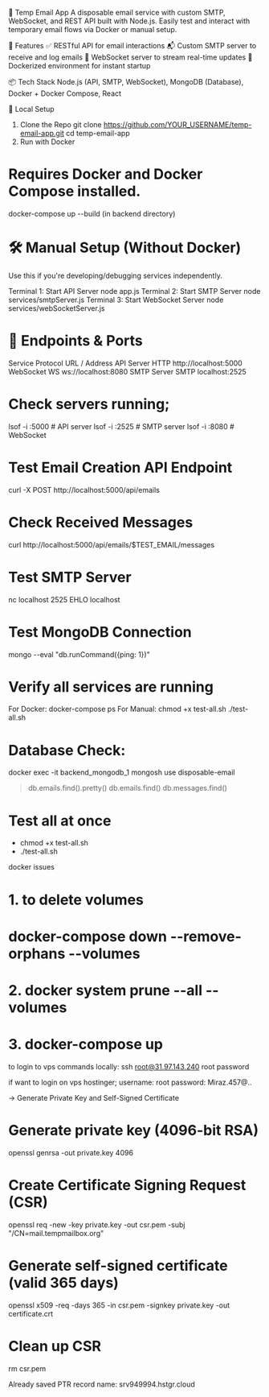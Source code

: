 📧 Temp Email App
A disposable email service with custom SMTP, WebSocket, and REST API built with Node.js. Easily test and interact with temporary email flows via Docker or manual setup.

🚀 Features
✅ RESTful API for email interactions
📬 Custom SMTP server to receive and log emails
🔌 WebSocket server to stream real-time updates
🐳 Dockerized environment for instant startup

📦 Tech Stack
Node.js (API, SMTP, WebSocket), MongoDB (Database), Docker + Docker Compose, React

🧪 Local Setup
1. Clone the Repo
git clone https://github.com/YOUR_USERNAME/temp-email-app.git
cd temp-email-app
2. Run with Docker
# Requires Docker and Docker Compose installed.
docker-compose up --build (in backend directory)
# 🛠 Manual Setup (Without Docker)
Use this if you're developing/debugging services independently.

Terminal 1: Start API Server
node app.js
Terminal 2: Start SMTP Server
node services/smtpServer.js
Terminal 3: Start WebSocket Server
node services/webSocketServer.js

<!-- To start all servers -->
<!-- npm start - to start all servers --> 

# 🔗 Endpoints & Ports
Service	Protocol	URL / Address
API Server	HTTP	http://localhost:5000
WebSocket	WS	ws://localhost:8080
SMTP Server	SMTP	localhost:2525

# Check servers running;
lsof -i :5000  # API server
lsof -i :2525  # SMTP server
lsof -i :8080  # WebSocket

# Test Email Creation API Endpoint
curl -X POST http://localhost:5000/api/emails
# Check Received Messages
curl http://localhost:5000/api/emails/$TEST_EMAIL/messages

# Test SMTP Server
nc localhost 2525
EHLO localhost

# Test MongoDB Connection
mongo --eval "db.runCommand({ping: 1})"

# Verify all services are running
For Docker: 
    docker-compose ps
For Manual:
    chmod +x test-all.sh
    ./test-all.sh

# Database Check:
docker exec -it backend_mongodb_1 mongosh
use disposable-email
> db.emails.find().pretty()
> db.emails.find()
> db.messages.find()

# Test all at once
- chmod +x test-all.sh
- ./test-all.sh


docker issues
# 1. to delete volumes
# docker-compose down --remove-orphans --volumes
# 2. docker system prune --all --volumes
# 3. docker-compose up


to login to vps commands locally:
ssh root@31.97.143.240
root password


if want to login on vps hostinger;
username: root
password: Miraz.457@..


-> Generate Private Key and Self-Signed Certificate
# Generate private key (4096-bit RSA)
openssl genrsa -out private.key 4096
# Create Certificate Signing Request (CSR)
openssl req -new -key private.key -out csr.pem -subj "/CN=mail.tempmailbox.org"
# Generate self-signed certificate (valid 365 days)
openssl x509 -req -days 365 -in csr.pem -signkey private.key -out certificate.crt
# Clean up CSR
rm csr.pem


Already saved PTR record name: srv949994.hstgr.cloud